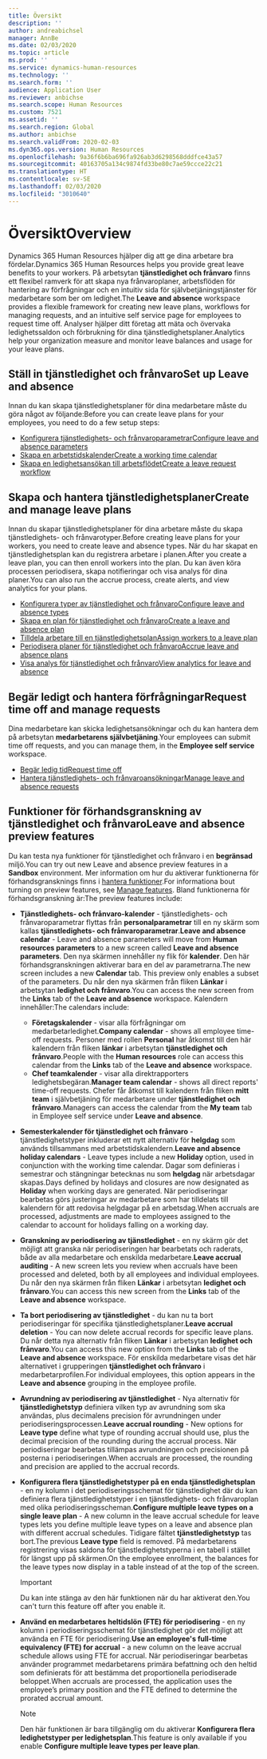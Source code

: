 ```yaml
---
title: Översikt
description: ''
author: andreabichsel
manager: AnnBe
ms.date: 02/03/2020
ms.topic: article
ms.prod: ''
ms.service: dynamics-human-resources
ms.technology: ''
ms.search.form: ''
audience: Application User
ms.reviewer: anbichse
ms.search.scope: Human Resources
ms.custom: 7521
ms.assetid: ''
ms.search.region: Global
ms.author: anbichse
ms.search.validFrom: 2020-02-03
ms.dyn365.ops.version: Human Resources
ms.openlocfilehash: 9a36f6b6ba696fa926ab3d6298568dddfce43a57
ms.sourcegitcommit: 40163705a134c9874fd33be80c7ae59ccce22c21
ms.translationtype: HT
ms.contentlocale: sv-SE
ms.lasthandoff: 02/03/2020
ms.locfileid: "3010640"
---
```

# <a name="overview"></a><span data-ttu-id="079a0-102">Översikt</span><span class="sxs-lookup"><span data-stu-id="079a0-102">Overview</span></span>

<span data-ttu-id="079a0-103">Dynamics 365 Human Resources hjälper dig att ge dina arbetare bra fördelar.</span><span class="sxs-lookup"><span data-stu-id="079a0-103">Dynamics 365 Human Resources helps you provide great leave benefits to your workers.</span></span> <span data-ttu-id="079a0-104">På arbetsytan **tjänstledighet och frånvaro** finns ett flexibel ramverk för att skapa nya frånvaroplaner, arbetsflöden för hantering av förfrågningar och en intuitiv sida för självbetjäningstjänster för medarbetare som ber om ledighet.</span><span class="sxs-lookup"><span data-stu-id="079a0-104">The **Leave and absence** workspace provides a flexible framework for creating new leave plans, workflows for managing requests, and an intuitive self service page for employees to request time off.</span></span> <span data-ttu-id="079a0-105">Analyser hjälper ditt företag att mäta och övervaka ledighetssaldon och förbrukning för dina tjänstledighetsplaner.</span><span class="sxs-lookup"><span data-stu-id="079a0-105">Analytics help your organization measure and monitor leave balances and usage for your leave plans.</span></span>

## <a name="set-up-leave-and-absence"></a><span data-ttu-id="079a0-106">Ställ in tjänstledighet och frånvaro</span><span class="sxs-lookup"><span data-stu-id="079a0-106">Set up Leave and absence</span></span>

<span data-ttu-id="079a0-107">Innan du kan skapa tjänstledighetsplaner för dina medarbetare måste du göra något av följande:</span><span class="sxs-lookup"><span data-stu-id="079a0-107">Before you can create leave plans for your employees, you need to do a few setup steps:</span></span>

- [<span data-ttu-id="079a0-108">Konfigurera tjänstledighets- och frånvaroparametrar</span><span class="sxs-lookup"><span data-stu-id="079a0-108">Configure leave and absence parameters</span></span>](hr-leave-and-absence-parameters.md)
- [<span data-ttu-id="079a0-109">Skapa en arbetstidskalender</span><span class="sxs-lookup"><span data-stu-id="079a0-109">Create a working time calendar</span></span>](hr-leave-and-absence-working-time-calendar.md)
- [<span data-ttu-id="079a0-110">Skapa en ledighetsansökan till arbetsflödet</span><span class="sxs-lookup"><span data-stu-id="079a0-110">Create a leave request workflow</span></span>](hr-leave-and-absence-workflow.md)

## <a name="create-and-manage-leave-plans"></a><span data-ttu-id="079a0-111">Skapa och hantera tjänstledighetsplaner</span><span class="sxs-lookup"><span data-stu-id="079a0-111">Create and manage leave plans</span></span>

<span data-ttu-id="079a0-112">Innan du skapar tjänstledighetsplaner för dina arbetare måste du skapa tjänstledighets- och frånvarotyper.</span><span class="sxs-lookup"><span data-stu-id="079a0-112">Before creating leave plans for your workers, you need to create leave and absence types.</span></span> <span data-ttu-id="079a0-113">När du har skapat en tjänstledighetsplan kan du registrera arbetare i planen.</span><span class="sxs-lookup"><span data-stu-id="079a0-113">After you create a leave plan, you can then enroll workers into the plan.</span></span> <span data-ttu-id="079a0-114">Du kan även köra processen periodisera, skapa notifieringar och visa analys för dina planer.</span><span class="sxs-lookup"><span data-stu-id="079a0-114">You can also run the accrue process, create alerts, and view analytics for your plans.</span></span>

- [<span data-ttu-id="079a0-115">Konfigurera typer av tjänstledighet och frånvaro</span><span class="sxs-lookup"><span data-stu-id="079a0-115">Configure leave and absence types</span></span>](hr-leave-and-absence-types.md)
- [<span data-ttu-id="079a0-116">Skapa en plan för tjänstledighet och frånvaro</span><span class="sxs-lookup"><span data-stu-id="079a0-116">Create a leave and absence plan</span></span>](hr-leave-and-absence-plans.md)
- [<span data-ttu-id="079a0-117">Tilldela arbetare till en tjänstledighetsplan</span><span class="sxs-lookup"><span data-stu-id="079a0-117">Assign workers to a leave plan</span></span>](hr-leave-and-absence-enroll.md)
- [<span data-ttu-id="079a0-118">Periodisera planer för tjänstledighet och frånvaro</span><span class="sxs-lookup"><span data-stu-id="079a0-118">Accrue leave and absence plans</span></span>](hr-leave-and-absence-accrue.md)
- [<span data-ttu-id="079a0-119">Visa analys för tjänstledighet och frånvaro</span><span class="sxs-lookup"><span data-stu-id="079a0-119">View analytics for leave and absence</span></span>](hr-leave-and-absence-analytics.md)

## <a name="request-time-off-and-manage-requests"></a><span data-ttu-id="079a0-120">Begär ledigt och hantera förfrågningar</span><span class="sxs-lookup"><span data-stu-id="079a0-120">Request time off and manage requests</span></span>

<span data-ttu-id="079a0-121">Dina medarbetare kan skicka ledighetsansökningar och du kan hantera dem på arbetsytan **medarbetarens självbetjäning**.</span><span class="sxs-lookup"><span data-stu-id="079a0-121">Your employees can submit time off requests, and you can manage them, in the **Employee self service** workspace.</span></span>

- [<span data-ttu-id="079a0-122">Begär ledig tid</span><span class="sxs-lookup"><span data-stu-id="079a0-122">Request time off</span></span>](hr-employee-self-service-request-time-off.md)
- [<span data-ttu-id="079a0-123">Hantera tjänstledighets- och frånvaroansökningar</span><span class="sxs-lookup"><span data-stu-id="079a0-123">Manage leave and absence requests</span></span>](hr-employee-self-service-manage-requests.md)

## <a name="leave-and-absence-preview-features"></a><span data-ttu-id="079a0-124">Funktioner för förhandsgranskning av tjänstledighet och frånvaro</span><span class="sxs-lookup"><span data-stu-id="079a0-124">Leave and absence preview features</span></span>

<span data-ttu-id="079a0-125">Du kan testa nya funktioner för tjänstledighet och frånvaro i en **begränsad** miljö.</span><span class="sxs-lookup"><span data-stu-id="079a0-125">You can try out new Leave and absence preview features in a **Sandbox** environment.</span></span> <span data-ttu-id="079a0-126">Mer information om hur du aktiverar funktionerna för förhandsgransknings finns i [hantera funktioner](hr-admin-manage-features.md).</span><span class="sxs-lookup"><span data-stu-id="079a0-126">For informationa bout turning on preview features, see [Manage features](hr-admin-manage-features.md).</span></span> <span data-ttu-id="079a0-127">Bland funktionerna för förhandsgranskning är:</span><span class="sxs-lookup"><span data-stu-id="079a0-127">The preview features include:</span></span>

- <span data-ttu-id="079a0-128">**Tjänstledighets- och frånvaro-kalender** - tjänstledighets- och frånvaroparametrar flyttas från **personalparametrar** till en ny skärm som kallas **tjänstledighets- och frånvaroparametrar**.</span><span class="sxs-lookup"><span data-stu-id="079a0-128">**Leave and absence calendar** - Leave and absence parameters will move from **Human resources parameters** to a new screen called **Leave and absence parameters**.</span></span> <span data-ttu-id="079a0-129">Den nya skärmen innehåller ny flik för **kalender**. Den här förhandsgranskningen aktiverar bara en del av parametrarna.</span><span class="sxs-lookup"><span data-stu-id="079a0-129">The new screen includes a new **Calendar** tab. This preview only enables a subset of the parameters.</span></span> <span data-ttu-id="079a0-130">Du når den nya skärmen från fliken **Länkar** i arbetsytan **ledighet och frånvaro**.</span><span class="sxs-lookup"><span data-stu-id="079a0-130">You can access the new screen from the **Links** tab of the **Leave and absence** workspace.</span></span> <span data-ttu-id="079a0-131">Kalendern innehåller:</span><span class="sxs-lookup"><span data-stu-id="079a0-131">The calendars include:</span></span>
  - <span data-ttu-id="079a0-132">**Företagskalender** - visar alla förfrågningar om medarbetarledighet.</span><span class="sxs-lookup"><span data-stu-id="079a0-132">**Company calendar** - shows all employee time-off requests.</span></span> <span data-ttu-id="079a0-133">Personer med rollen **Personal** har åtkomst till den här kalendern från fliken **länkar** i arbetsytan **tjänstledighet och frånvaro**.</span><span class="sxs-lookup"><span data-stu-id="079a0-133">People with the **Human resources** role can access this calendar from the **Links** tab of the **Leave and absence** workspace.</span></span>
  - <span data-ttu-id="079a0-134">**Chef teamkalender** - visar alla direktrapporters ledighetsbegäran.</span><span class="sxs-lookup"><span data-stu-id="079a0-134">**Manager team calendar** - shows all direct reports' time-off requests.</span></span> <span data-ttu-id="079a0-135">Chefer får åtkomst till kalendern från fliken **mitt team** i självbetjäning för medarbetare under **tjänstledighet och frånvaro**.</span><span class="sxs-lookup"><span data-stu-id="079a0-135">Managers can access the calendar from the **My team** tab in Employee self service under **Leave and absence**.</span></span> 

- <span data-ttu-id="079a0-136">**Semesterkalender för tjänstledighet och frånvaro** - tjänstledighetstyper inkluderar ett nytt alternativ för **helgdag** som används tillsammans med arbetstidskalendern.</span><span class="sxs-lookup"><span data-stu-id="079a0-136">**Leave and absence holiday calendars** - Leave types include a new **Holiday** option, used in conjunction with the working time calendar.</span></span> <span data-ttu-id="079a0-137">Dagar som definieras i semestrar och stängningar betecknas nu som **helgdag** när arbetsdagar skapas.</span><span class="sxs-lookup"><span data-stu-id="079a0-137">Days defined by holidays and closures are now designated as **Holiday** when working days are generated.</span></span> <span data-ttu-id="079a0-138">När periodiseringar bearbetas görs justeringar av medarbetare som har tilldelats till kalendern för att redovisa helgdagar på en arbetsdag.</span><span class="sxs-lookup"><span data-stu-id="079a0-138">When accruals are processed, adjustments are made to employees assigned to the calendar to account for holidays falling on a working day.</span></span>

- <span data-ttu-id="079a0-139">**Granskning av periodisering av tjänstledighet** - en ny skärm gör det möjligt att granska när periodiseringen har bearbetats och raderats, både av alla medarbetare och enskilda medarbetare.</span><span class="sxs-lookup"><span data-stu-id="079a0-139">**Leave accrual auditing** - A new screen lets you review when accruals have been processed and deleted, both by all employees and individual employees.</span></span> <span data-ttu-id="079a0-140">Du når den nya skärmen från fliken **Länkar** i arbetsytan **ledighet och frånvaro**.</span><span class="sxs-lookup"><span data-stu-id="079a0-140">You can access this new screen from the **Links** tab of the **Leave and absence** workspace.</span></span>

- <span data-ttu-id="079a0-141">**Ta bort periodisering av tjänstledighet** - du kan nu ta bort periodiseringar för specifika tjänstledighetsplaner.</span><span class="sxs-lookup"><span data-stu-id="079a0-141">**Leave accrual deletion** - You can now delete accrual records for specific leave plans.</span></span> <span data-ttu-id="079a0-142">Du når detta nya alternativ från fliken **Länkar** i arbetsytan **ledighet och frånvaro**.</span><span class="sxs-lookup"><span data-stu-id="079a0-142">You can access this new option from the **Links** tab of the **Leave and absence** workspace.</span></span> <span data-ttu-id="079a0-143">För enskilda medarbetare visas det här alternativet i grupperingen **tjänstledighet och frånvaro** i medarbetarprofilen.</span><span class="sxs-lookup"><span data-stu-id="079a0-143">For individual employees, this option appears in the **Leave and absence** grouping in the employee profile.</span></span> 

- <span data-ttu-id="079a0-144">**Avrundning av periodisering av tjänstledighet** - Nya alternativ för **tjänstledighetstyp** definiera vilken typ av avrundning som ska användas, plus decimalens precision för avrundningen under periodiseringsprocessen.</span><span class="sxs-lookup"><span data-stu-id="079a0-144">**Leave accrual rounding** - New options for **Leave type** define what type of rounding accrual should use, plus the decimal precision of the rounding during the accrual process.</span></span> <span data-ttu-id="079a0-145">När periodiseringar bearbetas tillämpas avrundningen och precisionen på posterna i periodiseringen.</span><span class="sxs-lookup"><span data-stu-id="079a0-145">When accruals are processed, the rounding and precision are applied to the accrual records.</span></span> 

- <span data-ttu-id="079a0-146">**Konfigurera flera tjänstledighetstyper på en enda tjänstledighetsplan** - en ny kolumn i det periodiseringsschemat för tjänstledighet där du kan definiera flera tjänstledighetstyper i en tjänstledighets- och frånvaroplan med olika periodiseringsscheman.</span><span class="sxs-lookup"><span data-stu-id="079a0-146">**Configure multiple leave types on a single leave plan** - A new column in the leave accrual schedule for leave types lets you define multiple leave types on a leave and absence plan with different accrual schedules.</span></span> <span data-ttu-id="079a0-147">Tidigare fältet **tjänstledighetstyp** tas bort.</span><span class="sxs-lookup"><span data-stu-id="079a0-147">The previous **Leave type** field is removed.</span></span> <span data-ttu-id="079a0-148">På medarbetarens registrering visas saldona för tjänstledighetstyperna i en tabell i stället för längst upp på skärmen.</span><span class="sxs-lookup"><span data-stu-id="079a0-148">On the employee enrollment, the balances for the leave types now display in a table instead of at the top of the screen.</span></span>

  > [!IMPORTANT]
  > <span data-ttu-id="079a0-149">Du kan inte stänga av den här funktionen när du har aktiverat den.</span><span class="sxs-lookup"><span data-stu-id="079a0-149">You can't turn this feature off after you enable it.</span></span>

- <span data-ttu-id="079a0-150">**Använd en medarbetares heltidslön (FTE) för periodisering** - en ny kolumn i periodiseringsschemat för tjänstledighet gör det möjligt att använda en FTE för periodisering.</span><span class="sxs-lookup"><span data-stu-id="079a0-150">**Use an employee's full-time equivalency (FTE) for accrual** - a new column on the leave accrual schedule allows using FTE for accrual.</span></span> <span data-ttu-id="079a0-151">När periodiseringar bearbetas använder programmet medarbetarens primära befattning och den heltid som definierats för att bestämma det proportionella periodiserade beloppet.</span><span class="sxs-lookup"><span data-stu-id="079a0-151">When accruals are processed, the application uses the employee’s primary position and the FTE defined to determine the prorated accrual amount.</span></span>

  > [!NOTE]
  > <span data-ttu-id="079a0-152">Den här funktionen är bara tillgänglig om du aktiverar **Konfigurera flera ledighetstyper per ledighetsplan**.</span><span class="sxs-lookup"><span data-stu-id="079a0-152">This feature is only available if you enable **Configure multiple leave types per leave plan**.</span></span> 
